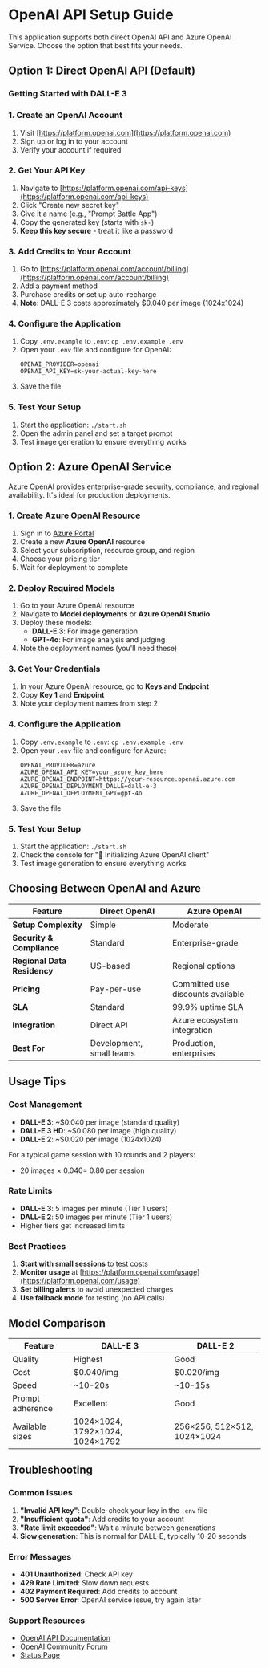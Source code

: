 # OpenAI API Setup Guide

This application supports both direct OpenAI API and Azure OpenAI Service. Choose the option that best fits your needs.

## Option 1: Direct OpenAI API (Default)

### Getting Started with DALL-E 3

### 1. Create an OpenAI Account
1. Visit [https://platform.openai.com](https://platform.openai.com)
2. Sign up or log in to your account
3. Verify your account if required

### 2. Get Your API Key
1. Navigate to [https://platform.openai.com/api-keys](https://platform.openai.com/api-keys)
2. Click "Create new secret key"
3. Give it a name (e.g., "Prompt Battle App")
4. Copy the generated key (starts with `sk-`)
5. **Keep this key secure** - treat it like a password

### 3. Add Credits to Your Account
1. Go to [https://platform.openai.com/account/billing](https://platform.openai.com/account/billing)
2. Add a payment method
3. Purchase credits or set up auto-recharge
4. **Note**: DALL-E 3 costs approximately $0.040 per image (1024x1024)

### 4. Configure the Application
1. Copy `.env.example` to `.env`: `cp .env.example .env`
2. Open your `.env` file and configure for OpenAI:
   ```env
   OPENAI_PROVIDER=openai
   OPENAI_API_KEY=sk-your-actual-key-here
   ```
3. Save the file

### 5. Test Your Setup
1. Start the application: `./start.sh`
2. Open the admin panel and set a target prompt
3. Test image generation to ensure everything works

## Option 2: Azure OpenAI Service

Azure OpenAI provides enterprise-grade security, compliance, and regional availability. It's ideal for production deployments.

### 1. Create Azure OpenAI Resource
1. Sign in to [Azure Portal](https://portal.azure.com)
2. Create a new **Azure OpenAI** resource
3. Select your subscription, resource group, and region
4. Choose your pricing tier
5. Wait for deployment to complete

### 2. Deploy Required Models
1. Go to your Azure OpenAI resource
2. Navigate to **Model deployments** or **Azure OpenAI Studio**
3. Deploy these models:
   - **DALL-E 3**: For image generation
   - **GPT-4o**: For image analysis and judging
4. Note the deployment names (you'll need these)

### 3. Get Your Credentials
1. In your Azure OpenAI resource, go to **Keys and Endpoint**
2. Copy **Key 1** and **Endpoint**
3. Note your deployment names from step 2

### 4. Configure the Application
1. Copy `.env.example` to `.env`: `cp .env.example .env`
2. Open your `.env` file and configure for Azure:
   ```env
   OPENAI_PROVIDER=azure
   AZURE_OPENAI_API_KEY=your_azure_key_here
   AZURE_OPENAI_ENDPOINT=https://your-resource.openai.azure.com
   AZURE_OPENAI_DEPLOYMENT_DALLE=dall-e-3
   AZURE_OPENAI_DEPLOYMENT_GPT=gpt-4o
   ```
3. Save the file

### 5. Test Your Setup
1. Start the application: `./start.sh`
2. Check the console for "🔄 Initializing Azure OpenAI client"
3. Test image generation to ensure everything works

## Choosing Between OpenAI and Azure

| Feature | Direct OpenAI | Azure OpenAI |
|---------|---------------|--------------|
| **Setup Complexity** | Simple | Moderate |
| **Security & Compliance** | Standard | Enterprise-grade |
| **Regional Data Residency** | US-based | Regional options |
| **Pricing** | Pay-per-use | Committed use discounts available |
| **SLA** | Standard | 99.9% uptime SLA |
| **Integration** | Direct API | Azure ecosystem integration |
| **Best For** | Development, small teams | Production, enterprises |

## Usage Tips

### Cost Management
- **DALL-E 3**: ~$0.040 per image (standard quality)
- **DALL-E 3 HD**: ~$0.080 per image (high quality)
- **DALL-E 2**: ~$0.020 per image (1024x1024)

For a typical game session with 10 rounds and 2 players:
- 20 images × $0.040 = ~$0.80 per session

### Rate Limits
- **DALL-E 3**: 5 images per minute (Tier 1 users)
- **DALL-E 2**: 50 images per minute (Tier 1 users)
- Higher tiers get increased limits

### Best Practices
1. **Start with small sessions** to test costs
2. **Monitor usage** at [https://platform.openai.com/usage](https://platform.openai.com/usage)
3. **Set billing alerts** to avoid unexpected charges
4. **Use fallback mode** for testing (no API calls)

## Model Comparison

| Feature | DALL-E 3 | DALL-E 2 |
|---------|----------|----------|
| Quality | Highest | Good |
| Cost | $0.040/img | $0.020/img |
| Speed | ~10-20s | ~10-15s |
| Prompt adherence | Excellent | Good |
| Available sizes | 1024×1024, 1792×1024, 1024×1792 | 256×256, 512×512, 1024×1024 |

## Troubleshooting

### Common Issues
1. **"Invalid API key"**: Double-check your key in the `.env` file
2. **"Insufficient quota"**: Add credits to your account
3. **"Rate limit exceeded"**: Wait a minute between generations
4. **Slow generation**: This is normal for DALL-E, typically 10-20 seconds

### Error Messages
- **401 Unauthorized**: Check API key
- **429 Rate Limited**: Slow down requests
- **402 Payment Required**: Add credits to account
- **500 Server Error**: OpenAI service issue, try again later

### Support Resources
- [OpenAI API Documentation](https://platform.openai.com/docs)
- [OpenAI Community Forum](https://community.openai.com)
- [Status Page](https://status.openai.com)